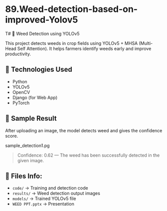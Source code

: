 # 89.Weed-detection-based-on-improved-Yolov5
T# 🌿 Weed Detection using YOLOv5

This project detects weeds in crop fields using YOLOv5 + MHSA (Multi-Head Self Attention). It helps farmers identify weeds early and improve productivity.

## 🔧 Technologies Used
- Python
- YOLOv5
- OpenCV
- Django (for Web App)
- PyTorch


## 📸 Sample Result

After uploading an image, the model detects weed and gives the confidence score.

sample_detection1.pg

> Confidence: 0.62 — The weed has been successfully detected in the given image.





## 📁 Files Info:
- `code/` → Training and detection code
- `results/` → Weed detection output images
- `models/` → Trained YOLOv5 file
- `WEED PPT.pptx` → Presentation
